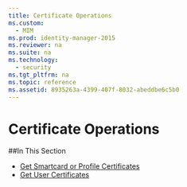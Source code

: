 ```yaml
---
title: Certificate Operations
ms.custom: 
  - MIM
ms.prod: identity-manager-2015
ms.reviewer: na
ms.suite: na
ms.technology: 
  - security
ms.tgt_pltfrm: na
ms.topic: reference
ms.assetid: 8935263a-4399-407f-8032-abeddbe6c5b0
---
```

# Certificate Operations
##In This Section

- [Get Smartcard or Profile Certificates](Get-Smartcard-or-Profile-Certificates.md)
- [Get User Certificates](Get-User-Certificates.md)
